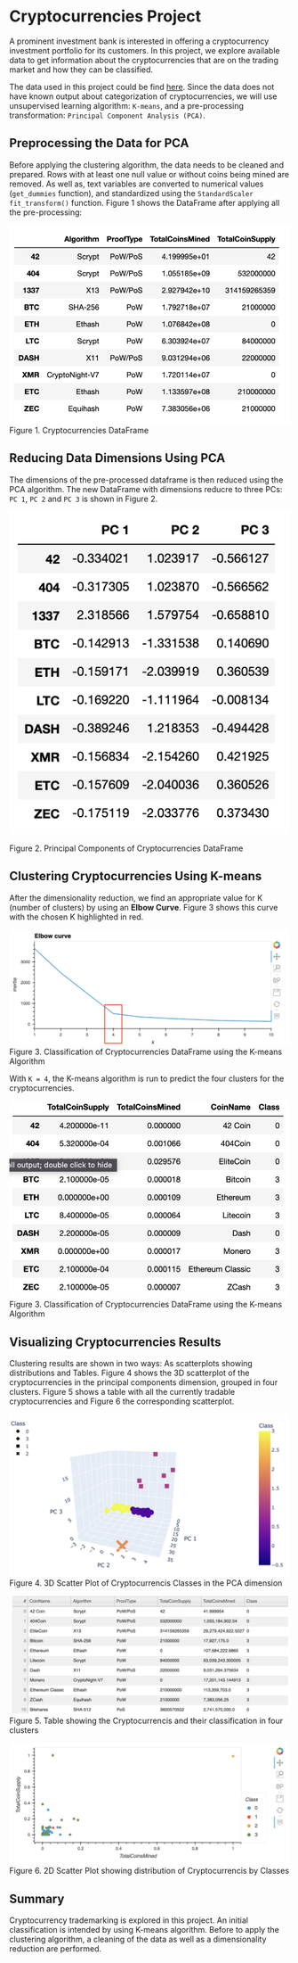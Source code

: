 # Cryptocurrencies Project

A prominent investment bank is interested in offering a cryptocurrency investment portfolio for its customers.  In this project, we explore available data to get information about the cryptocurrencies that are on the trading market and how they can be classified.

The data used in this project could be find [here](Resources/crypto_data.csv). Since the data does not have known output about categorization of cryptocurrencies, we will use unsupervised learning algorithm: `K-means`, and a pre-processing transformation: `Principal Component Analysis (PCA)`.

## Preprocessing the Data for PCA

Before applying the clustering algorithm, the data needs to be cleaned and prepared. Rows with at least one null value or without coins being mined are removed. As well as, text variables are converted to numerical values (`get_dummies` function), and standardized using the `StandardScaler fit_transform()` function.  Figure 1 shows the DataFrame after applying all the pre-processing:

![data](Images/crypto_df.png)
Figure 1. Cryptocurrencies DataFrame

## Reducing Data Dimensions Using PCA

The dimensions of the pre-processed dataframe is then reduced using the PCA algorithm. The new DataFrame with dimensions reducre to three PCs: `PC 1`, `PC 2` and `PC 3` is shown in Figure 2.

![pca](Images/pcs_df.png)

Figure 2. Principal Components of Cryptocurrencies DataFrame

## Clustering Cryptocurrencies Using K-means 

After the dimensionality reduction, we find an appropriate value for K (number of clusters) by using an **Elbow Curve**. Figure 3 shows this curve with the chosen K highlighted in red.

![elbow](Images/elbowCurve.png)
Figure 3. Classification of Cryptocurrencies DataFrame using the K-means Algorithm

With  `K = 4`, the K-means algorithm is run to predict the four clusters for the cryptocurrencies.

![clustering](Images/clustered_wClasses.png)
Figure 3. Classification of Cryptocurrencies DataFrame using the K-means Algorithm

## Visualizing Cryptocurrencies Results

Clustering results are shown in two ways: As scatterplots showing distributions and Tables. Figure 4 shows the 3D scatterplot of the cryptocurrencies in the principal components dimension, grouped in four clusters. 
Figure 5 shows a table with all the currently tradable cryptocurrencies and Figure 6 the corresponding scatterplot.

![3dplot](Images/3dScatterPlot.png)
Figure 4. 3D Scatter Plot of Cryptocurrencis Classes in the PCA dimension

![hvplotT](Images/hvplotTable.png)
Figure 5. Table showing the Cryptocurrencis and their classification in four clusters

![hvplot](Images/hvScatterPlot.png)
Figure 6. 2D Scatter Plot showing distribution of Cryptocurrencis by Classes

## Summary

Cryptocurrency trademarking is explored in this project. An initial classification is intended by using K-means algorithm.  Before to apply the clustering algorithm, a cleaning of the data as well as a dimensionality reduction are performed. 
